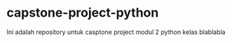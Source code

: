 # capstone-project-python
Ini adalah repository untuk casptone project modul 2 python kelas blablabla

